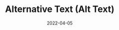 ---
date: 2022-04-05
permalink: false
publisher: popetecha11y
tags:
  - accessibility
  - html
target_url: https://blog.pope.tech/2022/04/05/alternative-text-alt-text/
title: Alternative Text (Alt Text)
---